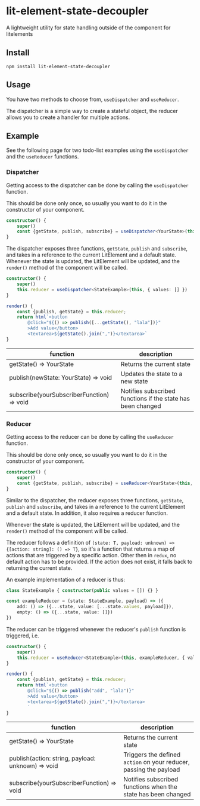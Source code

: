 # lit-element-state-decoupler

A lightweight utility for state handling outside of the component for litelements

## Install

`npm install lit-element-state-decoupler`

## Usage

You have two methods to choose from, `useDispatcher` and `useReducer`.

The dispatcher is a simple way to create a stateful object, the reducer allows you to create a handler for multiple actions.

## Example

See the following page for two todo-list examples using the `useDispatcher` and the `useReducer` functions.

### Dispatcher

Getting access to the dispatcher can be done by calling the `useDispatcher` function.

This should be done only once, so usually you want to do it in the constructor of your component.

```ts
constructor() {
    super()
    const {getState, publish, subscribe} = useDispatcher<YourState>(this, defaultState)
}
```

The dispatcher exposes three functions, `getState`, `publish` and `subscribe`, and takes in a reference to the current LitElement and a default state. Whenever the state is updated, the LitElement will be updated, and the `render()` method of the component will be called.

```ts
constructor() {
    super()
    this.reducer = useDispatcher<StateExample>(this, { values: [] })
}

render() {
    const {publish, getState} = this.reducer;
    return html`<button
        @click="${() => publish([...getState(), "lala"])}"
        >Add value</button>
        <textarea>${getState().join(",")}</textarea>`
}

```

| function | description |
|-|-|
| getState() => YourState | Returns the current state |
| publish(newState: YourState) => void | Updates the state to a new state |
| subscribe(yourSubscriberFunction) => void | Notifies subscribed functions if the state has been changed |

### Reducer

Getting access to the reducer can be done by calling the `useReducer` function.

This should be done only once, so usually you want to do it in the constructor of your component.

```ts
constructor() {
    super()
    const {getState, publish, subscribe} = useReducer<YourState>(this, yourReducer, defaultState)
}
```

Similar to the dispatcher, the reducer exposes three functions, `getState`, `publish` and `subscribe`, and takes in a reference to the current LitElement and a default state. In addition, it also requires a reducer function.

Whenever the state is updated, the LitElement will be updated, and the `render()` method of the component will be called.

The reducer follows a definition of `(state: T, payload: unknown) => {[action: string]: () => T}`, so it's a function that returns a map of actions that are triggered by a specific action. Other then in `redux`, no default action has to be provided. If the action does not exist, it falls back to returning the current state.

An example implementation of a reducer is thus:

```ts
class StateExample { constructor(public values = []) {} }

const exampleReducer = (state: StateExample, payload) => ({
    add: () => ({...state, value: [...state.values, payload]}),
    empty: () => ({...state, value: []})
})
```

The reducer can be triggered whenever the reducer's `publish` function is triggered, i.e.

```ts
constructor() {
    super()
    this.reducer = useReducer<StateExample>(this, exampleReducer, { values: [] })
}

render() {
    const {publish, getState} = this.reducer;
    return html`<button
        @click="${() => publish("add", "lala")}"
        >Add value</button>
        <textarea>${getState().join(",")}</textarea>
        `
}

```

| function | description |
|-|-|
| getState() => YourState | Returns the current state |
| publish(action: string, payload: unknown) => void | Triggers the defined `action` on your reducer, passing the payload |
| subscribe(yourSubscriberFunction) => void | Notifies subscribed functions when the state has been changed |
